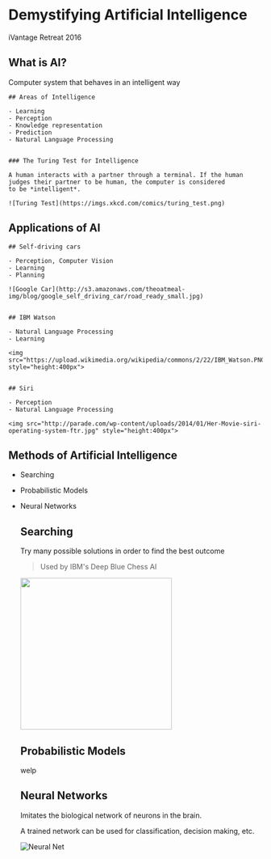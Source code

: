 # Demystifying Artificial Intelligence

iVantage Retreat 2016


## What is AI?

Computer system that behaves in an intelligent way


	## Areas of Intelligence

	- Learning
	- Perception
	- Knowledge representation
	- Prediction
	- Natural Language Processing


	### The Turing Test for Intelligence

	A human interacts with a partner through a terminal. If the human
	judges their partner to be human, the computer is considered
	to be *intelligent*.

	![Turing Test](https://imgs.xkcd.com/comics/turing_test.png)


## Applications of AI


	## Self-driving cars

	- Perception, Computer Vision
	- Learning
	- Planning

	![Google Car](http://s3.amazonaws.com/theoatmeal-img/blog/google_self_driving_car/road_ready_small.jpg)


	## IBM Watson

	- Natural Language Processing
	- Learning

	<img src="https://upload.wikimedia.org/wikipedia/commons/2/22/IBM_Watson.PNG" style="height:400px">


	## Siri

	- Perception
	- Natural Language Processing

	<img src="http://parade.com/wp-content/uploads/2014/01/Her-Movie-siri-operating-system-ftr.jpg" style="height:400px">


## Methods of Artificial Intelligence

- Searching
- Probabilistic Models
- Neural Networks


	## Searching

	Try many possible solutions in order to find the best outcome

	> Used by IBM's Deep Blue Chess AI

	<img src="http://www.ics.uci.edu/~pazzani/chess.gif" style="height:300px">


	## Probabilistic Models

	welp


	## Neural Networks

	Imitates the biological network of neurons in the brain.

	A trained network can be used for classification, decision making, etc.

	![Neural Net](http://cs231n.github.io/assets/nn1/neural_net.jpeg)
